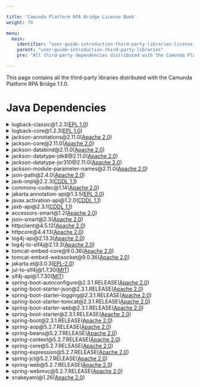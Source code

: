 ```yaml
---

title: 'Camunda Platform RPA Bridge License Book'
weight: 70

menu:
  main:
    identifier: "user-guide-introduction-third-party-libraries-license-book-rpa"
    parent: "user-guide-introduction-third-party-libraries"
    pre: "All third-party dependencies distributed with the Camunda Platform RPA Bridge"

---
```


This page contains all the third-party libraries distributed with the Camunda Platform RPA Bridge 1.1.0.

# Java Dependencies

<div><details><summary>logback-classic@1.2.3(<a href="https://opensource.org/licenses/EPL-1.0">EPL 1.0</a>)</summary><pre>Copyright (C) 1999-2015, QOS.ch. All rights reserved.</pre></details></div>
<div><details><summary>logback-core@1.2.3(<a href="https://opensource.org/licenses/EPL-1.0">EPL 1.0</a>)</summary><pre>Copyright (C) 1999-2015, QOS.ch. All rights reserved.</pre></details></div>
<div><details><summary>jackson-annotations@2.11.0(<a href="https://opensource.org/licenses/Apache-2.0">Apache 2.0</a>)</summary><pre>Notice: # Jackson JSON processor
Jackson is a high-performance, Free/Open Source JSON processing library.
It was originally written by Tatu Saloranta (tatu.saloranta@iki.fi), and has
been in development since 2007.
It is currently developed by a community of developers.
## Licensing
Jackson 2.x core and extension components are licensed under Apache License 2.0
To find the details that apply to this artifact see the accompanying LICENSE file.
## Credits
A list of contributors may be found from CREDITS(-2.x) file, which is included
in some artifacts (usually source distributions); but is always available
from the source code management (SCM) system project uses.
Copyright: various authors</pre></details></div>
<div><details><summary>jackson-core@2.11.0(<a href="https://opensource.org/licenses/Apache-2.0">Apache 2.0</a>)</summary><pre>Copyright: various authors: https://github.com/FasterXML/jackson-core/tree/master/release-notes
Notice: # Jackson JSON processor
Jackson is a high-performance, Free/Open Source JSON processing library.
It was originally written by Tatu Saloranta (tatu.saloranta@iki.fi), and has
been in development since 2007.
It is currently developed by a community of developers.
## Licensing
Jackson 2.x core and extension components are licensed under Apache License 2.0
To find the details that apply to this artifact see the accompanying LICENSE file.
## Credits
A list of contributors may be found from CREDITS(-2.x) file, which is included
in some artifacts (usually source distributions); but is always available
from the source code management (SCM) system project uses.</pre></details></div>
<div><details><summary>jackson-databind@2.11.0(<a href="https://opensource.org/licenses/Apache-2.0">Apache 2.0</a>)</summary><pre>Copyright: various authors: https://github.com/FasterXML/jackson-databind/tree/master/release-notes
Notice: # Jackson JSON processor
Jackson is a high-performance, Free/Open Source JSON processing library.
It was originally written by Tatu Saloranta (tatu.saloranta@iki.fi), and has
been in development since 2007.
It is currently developed by a community of developers.
## Licensing
Jackson 2.x core and extension components are licensed under Apache License 2.0
To find the details that apply to this artifact see the accompanying LICENSE file.
## Credits
A list of contributors may be found from CREDITS(-2.x) file, which is included
in some artifacts (usually source distributions); but is always available
from the source code management (SCM) system project uses.</pre></details></div>
<div><details><summary>jackson-datatype-jdk8@2.11.0(<a href="https://opensource.org/licenses/Apache-2.0">Apache 2.0</a>)</summary><pre>Copyright: various authors: https://github.com/FasterXML/jackson-modules-java8/tree/master/release-notes
Notice: # Jackson JSON processor
Jackson is a high-performance, Free/Open Source JSON processing library.
It was originally written by Tatu Saloranta (tatu.saloranta@iki.fi), and has
been in development since 2007.
It is currently developed by a community of developers.
## Licensing
Jackson 2.x core and extension components are licensed under Apache License 2.0
To find the details that apply to this artifact see the accompanying LICENSE file.
## Credits
A list of contributors may be found from CREDITS(-2.x) file, which is included
in some artifacts (usually source distributions); but is always available
from the source code management (SCM) system project uses.</pre></details></div>
<div><details><summary>jackson-datatype-jsr310@2.11.0(<a href="https://opensource.org/licenses/Apache-2.0">Apache 2.0</a>)</summary><pre>Copyright: various authors: https://github.com/FasterXML/jackson-modules-java8/tree/master/release-notes
Notice: # Jackson JSON processor
Jackson is a high-performance, Free/Open Source JSON processing library.
It was originally written by Tatu Saloranta (tatu.saloranta@iki.fi), and has
been in development since 2007.
It is currently developed by a community of developers.
## Licensing
Jackson 2.x core and extension components are licensed under Apache License 2.0
To find the details that apply to this artifact see the accompanying LICENSE file.
## Credits
A list of contributors may be found from CREDITS(-2.x) file, which is included
in some artifacts (usually source distributions); but is always available
from the source code management (SCM) system project uses.</pre></details></div>
<div><details><summary>jackson-module-parameter-names@2.11.0(<a href="https://opensource.org/licenses/Apache-2.0">Apache 2.0</a>)</summary><pre>Copyright: various authors: https://github.com/FasterXML/jackson-modules-base/tree/master/release-notes
Notice: # Jackson JSON processor
Jackson is a high-performance, Free/Open Source JSON processing library.
It was originally written by Tatu Saloranta (tatu.saloranta@iki.fi), and has
been in development since 2007.
It is currently developed by a community of developers.
## Licensing
Jackson 2.x core and extension components are licensed under Apache License 2.0
To find the details that apply to this artifact see the accompanying LICENSE file.
## Credits
A list of contributors may be found from CREDITS(-2.x) file, which is included
in some artifacts (usually source distributions); but is always available
from the source code management (SCM) system project uses.</pre></details></div>
<div><details><summary>json-path@2.4.0(<a href="https://opensource.org/licenses/Apache-2.0">Apache 2.0</a>)</summary><pre>Copyright: 2001-2011 the original author or authors (Stefan Goessner)</pre></details></div>
<div><details><summary>jaxb-impl@2.2.3(<a href="https://spdx.org/licenses/CDDL-1.1.html">CDDL 1.1</a>)</summary><pre>Copyright: © 2017 Oracle and/or its affiliates. All rights reserved.</pre></details></div>
<div><details><summary>commons-codec@1.14(<a href="https://opensource.org/licenses/Apache-2.0">Apache 2.0</a>)</summary><pre>Copyright: © 2017 Oracle and/or its affiliates. All rights reserved.
Notice file:
Apache Commons Codec
Copyright 2002-2020 The Apache Software Foundation
This product includes software developed at
The Apache Software Foundation (https://www.apache.org/).
src/test/org/apache/commons/codec/language/DoubleMetaphoneTest.java
contains test data from http://aspell.net/test/orig/batch0.tab.
Copyright (C) 2002 Kevin Atkinson (kevina@gnu.org)
The content of package org.apache.commons.codec.language.bm has been translated
from the original php source code available at http://stevemorse.org/phoneticinfo.htm
with permission from the original authors.
Original source copyright:
Copyright (c) 2008 Alexander Beider & Stephen P. Morse.
Copyright 2002-2020 The Apache Software Foundation</pre></details></div>
<div><details><summary>jakarta.annotation-api@1.3.5(<a href="https://opensource.org/licenses/EPL-2.0">EPL 2.0</a>)</summary><pre>Notice file:
==================================================================
# Notices for Jakarta Activation
This content is produced and maintained by Jakarta Activation project.
* Project home: https://projects.eclipse.org/projects/ee4j.jaf
## Copyright
All content is the property of the respective authors or their employers. For
more information regarding authorship of content, please consult the listed
source code repository logs.
## Declared Project Licenses
This program and the accompanying materials are made available under the terms
of the Eclipse Distribution License v. 1.0,
which is available at http://www.eclipse.org/org/documents/edl-v10.php.
SPDX-License-Identifier: BSD-3-Clause
## Source Code
The project maintains the following source code repositories:
* https://github.com/eclipse-ee4j/jaf
## Third-party Content
This project leverages the following third party content.
JUnit (4.12)
* License: Eclipse Public License
====================================================================	
Copyright (C) Oracle and/or its affiliates. All rights reserved.																							</pre></details></div>
<div><details><summary>javax.activation-api@1.2.0(<a href="https://spdx.org/licenses/CDDL-1.1.html">CDDL 1.1</a>)</summary><pre>Copyright:1997-2020 Oracle and/or its affiliates. All rights reserved.</pre></details></div>
<div><details><summary>jaxb-api@2.3.1(<a href="https://spdx.org/licenses/CDDL-1.1.html">CDDL 1.1</a>)</summary><pre>Copyright:(c) 1997-2020 Oracle and/or its affiliates. All rights reserved.</pre></details></div>
<div><details><summary>accessors-smart@1.2(<a href="https://opensource.org/licenses/Apache-2.0">Apache 2.0</a>)</summary><pre>Copyright: Copyright 2011 JSON-SMART authors </pre></details></div>
<div><details><summary>json-smart@2.3(<a href="https://opensource.org/licenses/Apache-2.0">Apache 2.0</a>)</summary><pre>Copyright: Uriel Chemouni</pre></details></div>
<div><details><summary>httpclient@4.5.12(<a href="https://opensource.org/licenses/Apache-2.0">Apache 2.0</a>)</summary><pre>Copyright: 2005-2020 The Apache Software Foundation This product includes software developed at
The Apache Software Foundation (http://www.apache.org/)</pre></details></div>
<div><details><summary>httpcore@4.4.13(<a href="https://opensource.org/licenses/Apache-2.0">Apache 2.0</a>)</summary><pre>Copyright: 2005-2020 The Apache Software Foundation This product includes software developed at
The Apache Software Foundation (http://www.apache.org/)</pre></details></div>
<div><details><summary>log4j-api@2.13.3(<a href="https://opensource.org/licenses/Apache-2.0">Apache 2.0</a>)</summary><pre>Copyright: 2001-2020 The Apache Software Foundation
Notice file: 
Apache Commons Lang
Copyright 2001-2020 The Apache Software Foundation
This product includes software developed at
The Apache Software Foundation (https://www.apache.org/).</pre></details></div>
<div><details><summary>log4j-to-slf4j@2.13.3(<a href="https://opensource.org/licenses/Apache-2.0">Apache 2.0</a>)</summary><pre>Copyright: 2001-2020 The Apache Software Foundation
Notice file: 
Apache Commons Lang
Copyright 2001-2020 The Apache Software Foundation
This product includes software developed at
The Apache Software Foundation (https://www.apache.org/).</pre></details></div>
<div><details><summary>tomcat-embed-core@9.0.36(<a href="https://opensource.org/licenses/Apache-2.0">Apache 2.0</a>)</summary><pre>Copyright: 1999-2020 The Apache Software Foundation
Notice file:
Apache Tomcat
Copyright 1999-2020 The Apache Software Foundation
This product includes software developed at
The Apache Software Foundation (https://www.apache.org/).
This software contains code derived from netty-native
developed by the Netty project
(https://netty.io, https://github.com/netty/netty-tcnative/)
and from finagle-native developed at Twitter
(https://github.com/twitter/finagle).
This software contains code derived from jgroups-kubernetes
developed by the JGroups project (http://www.jgroups.org/).
The Windows Installer is built with the Nullsoft
Scriptable Install System (NSIS), which is
open source software.  The original software and
related information is available at
http://nsis.sourceforge.net.
Java compilation software for JSP pages is provided by the Eclipse
JDT Core Batch Compiler component, which is open source software.
The original software and related information is available at
https://www.eclipse.org/jdt/core/.
org.apache.tomcat.util.json.JSONParser.jj is a public domain javacc grammar
for JSON written by Robert Fischer.
https://github.com/RobertFischer/json-parser
For portions of the Tomcat JNI OpenSSL API and the OpenSSL JSSE integration
The org.apache.tomcat.jni and the org.apache.tomcat.net.openssl packages
are derivative work originating from the Netty project and the finagle-native
project developed at Twitter
* Copyright 2014 The Netty Project
* Copyright 2014 Twitter

For portions of the Tomcat cloud support
The org.apache.catalina.tribes.membership.cloud package contains derivative
work originating from the jgroups project.
https://github.com/jgroups-extras/jgroups-kubernetes
Copyright 2002-2018 Red Hat Inc.
The original XML Schemas for Java EE Deployment Descriptors:
 - javaee_5.xsd
 - javaee_web_services_1_2.xsd
 - javaee_web_services_client_1_2.xsd
 - javaee_6.xsd
 - javaee_web_services_1_3.xsd
 - javaee_web_services_client_1_3.xsd
 - jsp_2_2.xsd
 - web-app_3_0.xsd
 - web-common_3_0.xsd
 - web-fragment_3_0.xsd
 - javaee_7.xsd
 - javaee_web_services_1_4.xsd
 - javaee_web_services_client_1_4.xsd
 - jsp_2_3.xsd
 - web-app_3_1.xsd
 - web-common_3_1.xsd
 - web-fragment_3_1.xsd
 - javaee_8.xsd
 - web-app_4_0.xsd
 - web-common_4_0.xsd
 - web-fragment_4_0.xsd
may be obtained from:
http://www.oracle.com/webfolder/technetwork/jsc/xml/ns/javaee/index.html</pre></details></div>
<div><details><summary>tomcat-embed-websocket@9.0.36(<a href="https://opensource.org/licenses/Apache-2.0">Apache 2.0</a>)</summary><pre>Copyright: 1999-2020 The Apache Software Foundation
Notice file:
Apache Tomcat
Copyright 1999-2020 The Apache Software Foundation
This product includes software developed at
The Apache Software Foundation (https://www.apache.org/).
This software contains code derived from netty-native
developed by the Netty project
(https://netty.io, https://github.com/netty/netty-tcnative/)
and from finagle-native developed at Twitter
(https://github.com/twitter/finagle).
This software contains code derived from jgroups-kubernetes
developed by the JGroups project (http://www.jgroups.org/).
The Windows Installer is built with the Nullsoft
Scriptable Install System (NSIS), which is
open source software.  The original software and
related information is available at
http://nsis.sourceforge.net.
Java compilation software for JSP pages is provided by the Eclipse
JDT Core Batch Compiler component, which is open source software.
The original software and related information is available at
https://www.eclipse.org/jdt/core/.
org.apache.tomcat.util.json.JSONParser.jj is a public domain javacc grammar
for JSON written by Robert Fischer.
https://github.com/RobertFischer/json-parser
For portions of the Tomcat JNI OpenSSL API and the OpenSSL JSSE integration
The org.apache.tomcat.jni and the org.apache.tomcat.net.openssl packages
are derivative work originating from the Netty project and the finagle-native
project developed at Twitter
* Copyright 2014 The Netty Project
* Copyright 2014 Twitter

For portions of the Tomcat cloud support
The org.apache.catalina.tribes.membership.cloud package contains derivative
work originating from the jgroups project.
https://github.com/jgroups-extras/jgroups-kubernetes
Copyright 2002-2018 Red Hat Inc.
The original XML Schemas for Java EE Deployment Descriptors:
 - javaee_5.xsd
 - javaee_web_services_1_2.xsd
 - javaee_web_services_client_1_2.xsd
 - javaee_6.xsd
 - javaee_web_services_1_3.xsd
 - javaee_web_services_client_1_3.xsd
 - jsp_2_2.xsd
 - web-app_3_0.xsd
 - web-common_3_0.xsd
 - web-fragment_3_0.xsd
 - javaee_7.xsd
 - javaee_web_services_1_4.xsd
 - javaee_web_services_client_1_4.xsd
 - jsp_2_3.xsd
 - web-app_3_1.xsd
 - web-common_3_1.xsd
 - web-fragment_3_1.xsd
 - javaee_8.xsd
 - web-app_4_0.xsd
 - web-common_4_0.xsd
 - web-fragment_4_0.xsd
may be obtained from:
http://www.oracle.com/webfolder/technetwork/jsc/xml/ns/javaee/index.html</pre></details></div>
<div><details><summary>jakarta.el@3.0.3(<a href="https://opensource.org/licenses/EPL-2.0">EPL-2.0</a>)</summary><pre>Copyright: various authors</pre></details></div>
<div><details><summary>jul-to-slf4j@1.7.30(<a href="https://opensource.org/licenses/MIT">MIT</a>)</summary><pre>Copyright (c) 2004-2017 QOS.ch</pre></details></div>
<div><details><summary>slf4j-api@1.7.30(<a href="https://opensource.org/licenses/MIT">MIT</a>)</summary><pre>Copyright (c) 2004-2017 QOS.ch</pre></details></div>
<div><details><summary>spring-boot-autoconfigure@2.3.1.RELEASE(<a href="https://opensource.org/licenses/Apache-2.0">Apache 2.0</a>)</summary><pre>Copyright: 2012-2019 the original author or authors.</pre></details></div>
<div><details><summary>spring-boot-starter-json@2.3.1.RELEASE(<a href="https://opensource.org/licenses/Apache-2.0">Apache 2.0</a>)</summary><pre>Copyright: 2012-2019 the original author or authors.</pre></details></div>
<div><details><summary>spring-boot-starter-logging@2.3.1.RELEASE(<a href="https://opensource.org/licenses/Apache-2.0">Apache 2.0</a>)</summary><pre>Copyright: 2012-2019 the original author or authors.</pre></details></div>
<div><details><summary>spring-boot-starter-tomcat@2.3.1.RELEASE(<a href="https://opensource.org/licenses/Apache-2.0">Apache 2.0</a>)</summary><pre>Copyright: 2012-2019 the original author or authors.</pre></details></div>
<div><details><summary>spring-boot-starter-web@2.3.1.RELEASE(<a href="https://opensource.org/licenses/Apache-2.0">Apache 2.0</a>)</summary><pre>Copyright: 2012-2019 the original author or authors.</pre></details></div>
<div><details><summary>spring-boot-starter@2.3.1.RELEASE(<a href="https://opensource.org/licenses/Apache-2.0">Apache 2.0</a>)</summary><pre>Copyright: 2012-2019 the original author or authors.</pre></details></div>
<div><details><summary>spring-boot@2.3.1.RELEASE(<a href="https://opensource.org/licenses/Apache-2.0">Apache 2.0</a>)</summary><pre>Copyright: 2012-2019 the original author or authors.</pre></details></div>
<div><details><summary>spring-aop@5.2.7.RELEASE(<a href="https://opensource.org/licenses/Apache-2.0">Apache 2.0</a>)</summary><pre>Copyright: 2012-2019 the original author or authors.</pre></details></div>
<div><details><summary>spring-beans@5.2.7.RELEASE(<a href="https://opensource.org/licenses/Apache-2.0">Apache 2.0</a>)</summary><pre>Copyright: 2012-2019 the original author or authors.</pre></details></div>
<div><details><summary>spring-context@5.2.7.RELEASE(<a href="https://opensource.org/licenses/Apache-2.0">Apache 2.0</a>)</summary><pre>Copyright: 2012-2019 the original author or authors.</pre></details></div>
<div><details><summary>spring-core@5.2.7.RELEASE(<a href="https://opensource.org/licenses/Apache-2.0">Apache 2.0</a>)</summary><pre>Copyright: 2012-2019 the original author or authors.</pre></details></div>
<div><details><summary>spring-expression@5.2.7.RELEASE(<a href="https://opensource.org/licenses/Apache-2.0">Apache 2.0</a>)</summary><pre>Copyright: 2012-2019 the original author or authors.</pre></details></div>
<div><details><summary>spring-jcl@5.2.7.RELEASE(<a href="https://opensource.org/licenses/Apache-2.0">Apache 2.0</a>)</summary><pre>Copyright: 2012-2019 the original author or authors.</pre></details></div>
<div><details><summary>spring-web@5.2.7.RELEASE(<a href="https://opensource.org/licenses/Apache-2.0">Apache 2.0</a>)</summary><pre>Copyright: 2012-2019 the original author or authors.</pre></details></div>
<div><details><summary>spring-webmvc@5.2.7.RELEASE(<a href="https://opensource.org/licenses/Apache-2.0">Apache 2.0</a>)</summary><pre>Copyright: 2012-2019 the original author or authors.</pre></details></div>
<div><details><summary>snakeyaml@1.26(<a href="https://opensource.org/licenses/Apache-2.0">Apache 2.0</a>)</summary><pre>Copyright: http://www.snakeyaml.org
Licensed under Apache 2.0
</pre></details></div>
